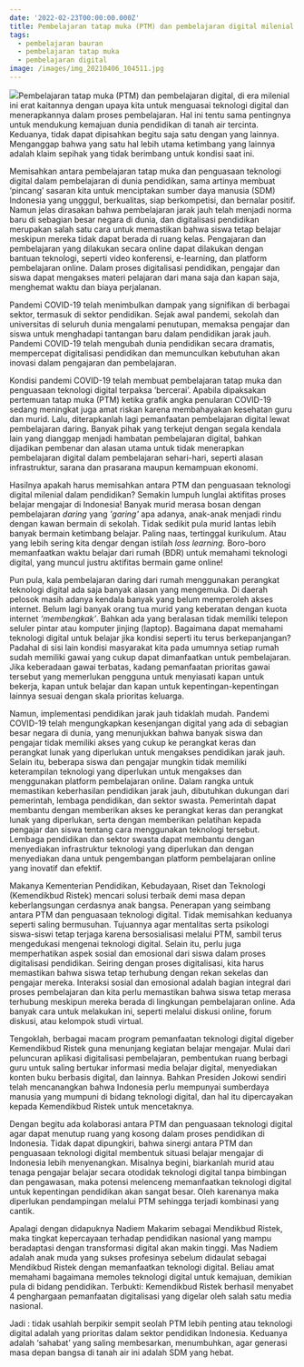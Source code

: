 ```yaml
---
date: '2022-02-23T00:00:00.000Z'
title: Pembelajaran tatap muka (PTM) dan pembelajaran digital milenial (PDM)
tags:
  - pembelajaran bauran
  - pembelajaran tatap muka
  - pembelajaran digital
image: /images/img_20210406_104511.jpg
---
```


![](/images/img_20210406_104511.jpg)Pembelajaran tatap muka (PTM) dan pembelajaran digital, di era milenial ini erat kaitannya dengan upaya kita untuk menguasai teknologi digital dan menerapkannya dalam proses pembelajaran. Hal ini tentu sama pentingnya untuk mendukung kemajuan dunia pendidikan di tanah air tercinta. Keduanya, tidak dapat dipisahkan begitu saja satu dengan yang lainnya. Menganggap bahwa yang satu hal lebih utama ketimbang yang lainnya adalah klaim sepihak yang tidak berimbang untuk kondisi saat ini.

Memisahkan antara pembelajaran tatap muka dan penguasaan teknologi digital dalam pembelajaran di dunia pendidikan, sama artinya membuat ‘pincang’ sasaran kita untuk menciptakan sumber daya manusia (SDM) Indonesia yang ungggul, berkualitas, siap berkompetisi, dan bernalar positif. Namun jelas dirasakan bahwa pembelajaran jarak jauh telah menjadi norma baru di sebagian besar negara di dunia, dan digitalisasi pendidikan merupakan salah satu cara untuk memastikan bahwa siswa tetap belajar meskipun mereka tidak dapat berada di ruang kelas. Pengajaran dan pembelajaran yang dilakukan secara online dapat dilakukan dengan bantuan teknologi, seperti video konferensi, e-learning, dan platform pembelajaran online. Dalam proses digitalisasi pendidikan, pengajar dan siswa dapat mengakses materi pelajaran dari mana saja dan kapan saja, menghemat waktu dan biaya perjalanan.

Pandemi COVID-19 telah menimbulkan dampak yang signifikan di berbagai sektor, termasuk di sektor pendidikan. Sejak awal pandemi, sekolah dan universitas di seluruh dunia mengalami penutupan, memaksa pengajar dan siswa untuk menghadapi tantangan baru dalam pendidikan jarak jauh. Pandemi COVID-19 telah mengubah dunia pendidikan secara dramatis, mempercepat digitalisasi pendidikan dan memunculkan kebutuhan akan inovasi dalam pengajaran dan pembelajaran.

Kondisi pandemi COVID-19 telah membuat pembelajaran tatap muka dan penguasaan teknologi digital terpaksa ‘bercerai’. Apabila dipaksakan pertemuan tatap muka (PTM) ketika grafik angka penularan COVID-19 sedang meningkat juga amat riskan karena membahayakan kesehatan guru dan murid. Lalu, diterapkanlah lagi pemanfaatan pembelajaran digital lewat pembelajaran daring. Banyak pihak yang terkejut dengan segala kendala lain yang dianggap menjadi hambatan pembelajaran digital, bahkan dijadikan pembenar dan alasan utama untuk tidak menerapkan pembelajaran digital dalam pembelajaran sehari-hari, seperti alasan infrastruktur, sarana dan prasarana maupun kemampuan ekonomi.

Hasilnya apakah harus memisahkan antara PTM dan penguasaan teknologi digital milenial dalam pendidikan? Semakin lumpuh lunglai aktifitas proses belajar mengajar di Indonesia! Banyak murid merasa bosan dengan pembelajaran *daring* yang *'garing'* apa adanya, anak-anak menjadi rindu dengan kawan bermain di sekolah. Tidak sedikit pula murid lantas lebih banyak bermain ketimbang belajar. Paling naas, tertinggal kurikulum. Atau yang lebih sering kita dengar dengan istilah *loss learning.*  Boro-boro memanfaatkan waktu belajar dari rumah (BDR) untuk memahami teknologi digital, yang muncul justru aktifitas bermain game online!

Pun pula, kala pembelajaran daring dari rumah menggunakan perangkat teknologi digital ada saja banyak alasan yang mengemuka. Di daerah pelosok masih adanya kendala banyak yang belum memperoleh akses internet. Belum lagi banyak orang tua murid yang keberatan dengan kuota internet *‘membengkak’*. Bahkan ada yang beralasan tidak memiliki telepon seluler pintar atau komputer jinjing (laptop). Bagaimana dapat memahami teknologi digital untuk belajar jika kondisi seperti itu terus berkepanjangan? Padahal di sisi lain kondisi masyarakat kita pada umumnya setiap rumah sudah memiliki gawai yang cukup dapat dimanfaatkan untuk pembelajaran. Jika keberadaan gawai terbatas, kadang pemanfaatan prioritas gawai tersebut yang memerlukan pengguna untuk menyiasati kapan untuk bekerja, kapan untuk belajar dan kapan untuk kepentingan-kepentingan lainnya sesuai dengan skala prioritas keluarga.

Namun, implementasi pendidikan jarak jauh tidaklah mudah. Pandemi COVID-19 telah mengungkapkan kesenjangan digital yang ada di sebagian besar negara di dunia, yang menunjukkan bahwa banyak siswa dan pengajar tidak memiliki akses yang cukup ke perangkat keras dan perangkat lunak yang diperlukan untuk mengakses pendidikan jarak jauh. Selain itu, beberapa siswa dan pengajar mungkin tidak memiliki keterampilan teknologi yang diperlukan untuk mengakses dan menggunakan platform pembelajaran online. Dalam rangka untuk memastikan keberhasilan pendidikan jarak jauh, dibutuhkan dukungan dari pemerintah, lembaga pendidikan, dan sektor swasta. Pemerintah dapat membantu dengan memberikan akses ke perangkat keras dan perangkat lunak yang diperlukan, serta dengan memberikan pelatihan kepada pengajar dan siswa tentang cara menggunakan teknologi tersebut. Lembaga pendidikan dan sektor swasta dapat membantu dengan menyediakan infrastruktur teknologi yang diperlukan dan dengan menyediakan dana untuk pengembangan platform pembelajaran online yang inovatif dan efektif.

Makanya Kementerian Pendidikan, Kebudayaan, Riset dan Teknologi (Kemendikbud Ristek) mencari solusi terbaik demi masa depan keberlangsungan cerdasnya anak bangsa. Penerapan yang seimbang antara PTM dan penguasaan teknologi digital. Tidak memisahkan keduanya seperti saling bermusuhan. Tujuannya agar mentalitas serta psikologi siswa-siswi tetap terjaga karena bersosialisasi melalui PTM, sambil terus mengedukasi mengenai teknologi digital. Selain itu, perlu juga memperhatikan aspek sosial dan emosional dari siswa dalam proses digitalisasi pendidikan. Seiring dengan proses digitalisasi, kita harus memastikan bahwa siswa tetap terhubung dengan rekan sekelas dan pengajar mereka. Interaksi sosial dan emosional adalah bagian integral dari proses pembelajaran dan kita perlu memastikan bahwa siswa tetap merasa terhubung meskipun mereka berada di lingkungan pembelajaran online. Ada banyak cara untuk melakukan ini, seperti melalui diskusi online, forum diskusi, atau kelompok studi virtual.

Tengoklah, berbagai macam program pemanfaatan teknologi digital digeber Kemendikbud Ristek guna menunjang kegiatan belajar mengajar. Mulai dari peluncuran aplikasi digitalisasi pembelajaran, pembentukan ruang berbagi guru untuk saling bertukar informasi media belajar digital, menyediakan konten buku berbasis digital, dan lainnya. Bahkan Presiden Jokowi sendiri telah mencanangkan bahwa Indonesia perlu mempunyai sumberdaya manusia yang mumpuni di bidang teknologi digital, dan hal itu dipercayakan kepada Kemendikbud Ristek untuk mencetaknya.

Dengan begitu ada kolaborasi antara PTM dan penguasaan teknologi digital agar dapat menutup ruang yang kosong dalam proses pendidikan di Indonesia. Tidak dapat dipungkiri, bahwa sinergi antara PTM dan penguasaan teknologi digital membentuk situasi belajar mengajar di Indonesia lebih menyenangkan. Misalnya begini, biarkanlah murid atau tenaga pengajar belajar secara otodidak teknologi digital tanpa bimbingan dan pengawasan, maka potensi melenceng memanfaatkan teknologi digital untuk kepentingan pendidikan akan sangat besar. Oleh karenanya maka diperlukan pendampingan melalui PTM sehingga terjadi kombinasi yang cantik.

Apalagi dengan didapuknya Nadiem Makarim sebagai Mendikbud Ristek, maka tingkat kepercayaan terhadap pendidikan nasional yang mampu beradaptasi dengan transformasi digital akan makin tinggi. Mas Nadiem adalah anak muda yang sukses profesinya sebelum didaulat sebagai Mendikbud Ristek dengan memanfaatkan teknologi digital. Beliau amat memahami bagaimana memoles teknologi digital untuk kemajuan, demikian pula di bidang pendidikan. Terbukti: Kemendikbud Ristek berhasil menyabet 4 penghargaan pemanfaatan digitalisasi yang digelar oleh salah satu media nasional.

Jadi : tidak usahlah berpikir sempit seolah PTM lebih penting atau teknologi digital adalah yang prioritas dalam sektor pendidikan Indonesia. Keduanya adalah ‘sahabat’ yang saling membesarkan, menumbuhkan, agar generasi masa depan bangsa di tanah air ini adalah SDM yang hebat.
